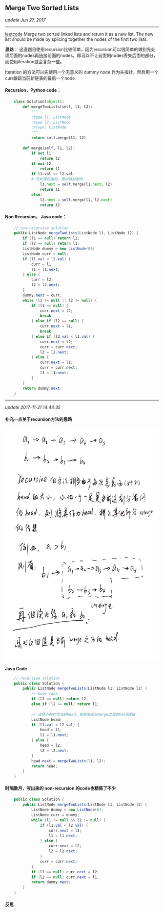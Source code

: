 ## Merge Two Sorted Lists
_update Jun 27, 2017_

---
[leetcode](https://leetcode.com/problems/merge-two-sorted-lists/#/description)
Merge two sorted linked lists and return it as a new list. The new list should be made by splicing together the nodes of the first two lists.

**思路：**
这道题目使用recursion比较简单，因为recursion可以很简单的做到先处理后面的nodes再链接前面的nodes，即可以不让前面的nodes丢失后面的部分，而使用iteration就会复杂一些。

Iteration 的方法可以先使用一个无意义的 dummy node 作为头指针，然后用一个curr跟踪当前新链表的最后一个node

#### Recursion，Python code：

```python
    class Solution(object):
        def mergeTwoLists(self, l1, l2):
            """
            :type l1: ListNode
            :type l2: ListNode
            :rtype: ListNode
            """
            return self.merge(l1, l2)
            
        def merge(self, l1, l2):
            if not l1:
                return l2
            if not l2:
                return l1
            if l1.val <= l2.val:
            # 先处理后面的，再拼接前面的
                l1.next = self.merge(l1.next, l2)
                return l1
            else:
                l2.next = self.merge(l1, l2.next)
                return l2
```

#### Non Recursion， Java code：
```java
    // non-recursive solution
    public ListNode mergeTwoLists(ListNode l1, ListNode l2) {
        if (l1 == null) return l2;
        if (l2 == null) return l1;
        ListNode dummy = new ListNode(0);
        ListNode curr = null;
        if (l1.val < l2.val) {
            curr = l1;
            l1 = l1.next;
        } else {
            curr = l2;
            l2 = l2.next;
        }
        dummy.next = curr;
        while (l1 != null || l2 != null) {
            if (l1 == null) {
                curr.next = l2;
                break;
            } else if (l2 == null) {
                curr.next = l1;
                break;
            } else if (l2.val < l1.val) {
                curr.next = l2;
                curr = curr.next;
                l2 = l2.next;
            } else {
                curr.next = l1;
                curr = curr.next;
                l1 = l1.next;
            }
        }
        return dummy.next;
    }
```

---
_update 2017-11-21 14:44:35_

#### 补充一点关于recursion方法的思路
<img src="/assets/merge_two_sorted_lists.jpg" width="700" height="760" /><br>

**Java Code**
```java
    // recursive solution
    public class Solution {
        public ListNode mergeTwoLists(ListNode l1, ListNode l2) {
            // base case
            if (l1 == null) return l2;
            else if (l2 == null) return l1;
            
            // 选择小的作为当前head，和剩余部分merge之后的head拼接
            ListNode head;
            if (l1.val < l2.val) {
                head = l1;
                l1 = l1.next;
            } else {
                head = l2;
                l2 = l2.next;
            }
            head.next = mergeTwoLists(l1, l2);
            return head;
        }
    }
```

#### 时隔数月，写出来的 non-recursion 的code也精简了不少
```java
    public class Solution {
        public ListNode mergeTwoLists(ListNode l1, ListNode l2) {
            ListNode dummy = new ListNode(0);
            ListNode curr = dummy;
            while (l1 != null && l2 != null) {
                if (l1.val < l2.val) {
                    curr.next = l1;
                    l1 = l1.next;
                } else {
                    curr.next = l2;
                    l2 = l2.next;
                }
                curr = curr.next;
            }
            if (l1 == null) curr.next = l2;
            if (l2 == null) curr.next = l1;
            return dummy.next;
        }
    }
```

#### 反思







